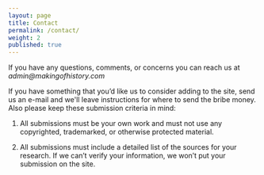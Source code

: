 ```yaml
---
layout: page
title: Contact
permalink: /contact/
weight: 2
published: true
---
```


If you have any questions, comments, or concerns you can reach us at _admin@makingofhistory.com_

If you have something that you’d like us to consider adding to the site, send us an e-mail and we'll leave instructions for where to send the bribe money. Also please keep these submission criteria in mind:

1. All submissions must be your own work and must not use any copyrighted, trademarked, or otherwise protected material. 

2. All submissions must include a detailed list of the sources for your research. If we can’t verify your information, we won’t put your submission on the site.